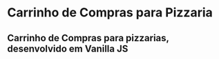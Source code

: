 # Carrinho de Compras para Pizzaria
Carrinho de Compras para pizzarias, desenvolvido em Vanilla JS
--------------------------------------------------------------
